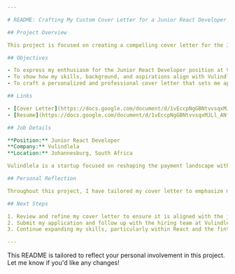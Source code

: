```yaml
---

# README: Crafting My Custom Cover Letter for a Junior React Developer Role

## Project Overview

This project is focused on creating a compelling cover letter for the Junior React Developer role at Vulindlela, a dynamic South African startup revolutionizing online payment processing. Using insights from my resume and the job advert, I aim to highlight my qualifications and demonstrate my genuine interest in the company and the role.

## Objectives

- To express my enthusiasm for the Junior React Developer position at Vulindlela.
- To show how my skills, background, and aspirations align with Vulindlela's mission and the demands of the role.
- To craft a personalized and professional cover letter that sets me apart from other applicants.

## Links

- [Cover Letter](https://docs.google.com/document/d/1vEccpNgGBNtvvsqxMJLl_ANf3m4gzx8ZbEplmQ-ngxk/edit?usp=sharing)
- [Resume](https://docs.google.com/document/d/1vEccpNgGBNtvvsqxMJLl_ANf3m4gzx8ZbEplmQ-ngxk/edit?usp=sharing)

## Job Details

**Position:** Junior React Developer  
**Company:** Vulindlela  
**Location:** Johannesburg, South Africa

Vulindlela is a startup focused on reshaping the payment landscape with secure, efficient online payment processing. The position entails working on developing and maintaining their payment platform, integrating front-end components with server-side logic, and collaborating within cross-functional teams.

## Personal Reflection

Throughout this project, I have tailored my cover letter to emphasize my experience with React.js, JavaScript, HTML5, CSS3, and my collaborative skills, particularly within a student-teacher interface project. I also highlight my eagerness to contribute to a startup environment where innovation thrives.

## Next Steps

1. Review and refine my cover letter to ensure it is aligned with the job advert.
2. Submit my application and follow up with the hiring team at Vulindlela.
3. Continue expanding my skills, particularly within React and the fintech sector.

---
```


This README is tailored to reflect your personal involvement in this project. Let me know if you'd like any changes!
